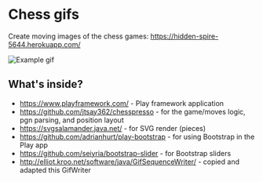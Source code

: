 # Chess gifs
Create moving images of the chess games: https://hidden-spire-5644.herokuapp.com/

![Example gif](https://hidden-spire-5644.herokuapp.com/assets/images/sample-pgn.gif)

## What's inside? 
* https://www.playframework.com/ - Play framework application
* https://github.com/jtsay362/chesspresso - for the game/moves logic, pgn parsing, and position layout
* https://svgsalamander.java.net/ - for SVG render (pieces)
* https://github.com/adrianhurt/play-bootstrap - for using Bootstrap in the Play app
* https://github.com/seiyria/bootstrap-slider - for Bootstrap sliders 
* http://elliot.kroo.net/software/java/GifSequenceWriter/ - copied and adapted this GifWriter 

